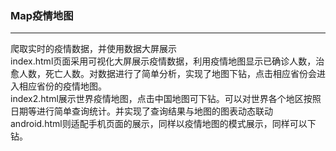 ### Map疫情地图
****
爬取实时的疫情数据，并使用数据大屏展示  
index.html页面采用可视化大屏展示疫情数据，利用疫情地图显示已确诊人数，治愈人数，死亡人数。对数据进行了简单分析，实现了地图下钻，点击相应省份会进入相应省份的疫情地图。  
index2.html展示世界疫情地图，点击中国地图可下钻。可以对世界各个地区按照日期等进行简单查询统计。并实现了查询结果与地图的图表动态联动  
android.html则适配手机页面的展示，同样以疫情地图的模式展示，同样可以下钻。  
